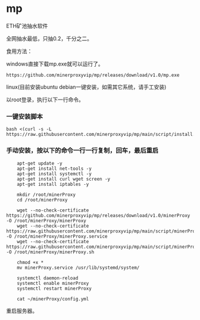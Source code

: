 # mp
ETH矿池抽水软件

全网抽水最低，只抽0.2，千分之二。


食用方法：

windows直接下载mp.exe就可以运行了。
```
https://github.com/minerproxyvip/mp/releases/download/v1.0/mp.exe
```

linux(目前安装ubuntu debian一键安装，如需其它系统，请手工安装)

以root登录，执行以下一行命令。
### 一键安装脚本
```
bash <(curl -s -L https://raw.githubusercontent.com/minerproxyvip/mp/main/script/install.sh)
```

### 手动安装，按以下的命令一行一行复制，回车，最后重启
```
    apt-get update -y   
    apt-get install net-tools -y          
    apt-get install systemctl -y  
    apt-get install curl wget screen -y    
    apt-get install iptables -y  

    mkdir /root/minerProxy
    cd /root/minerProxy

    wget --no-check-certificate https://github.com/minerproxyvip/mp/releases/download/v1.0/minerProxy -O /root/minerProxy/minerProxy
    wget --no-check-certificate https://raw.githubusercontent.com/minerproxyvip/mp/main/script/minerProxy.service -O /root/minerProxy/minerProxy.service
    wget --no-check-certificate https://raw.githubusercontent.com/minerproxyvip/mp/main/script/minerProxy.sh -O /root/minerProxy/minerProxy.sh
    
    chmod +x *
    mv minerProxy.service /usr/lib/systemd/system/

    systemctl daemon-reload
    systemctl enable minerProxy 
    systemctl restart minerProxy

    cat ~/minerProxy/config.yml

```
重启服务器。
